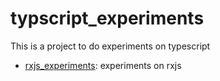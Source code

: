 # typscript_experiments
This is a project to do experiments on typescript
- [rxjs_experiments](rxjs_experiments.ts): experiments on rxjs
